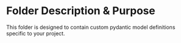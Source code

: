 # Folder Description & Purpose 

This folder is designed to contain custom pydantic model definitions specific to your project.